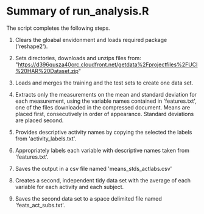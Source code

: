 # Summary of run_analysis.R

The script completes the following steps.


1) Clears the gloabal envidonment and loads required package ('reshape2').

2) Sets directories, downloads and unzips files from:
"https://d396qusza40orc.cloudfront.net/getdata%2Fprojectfiles%2FUCI%20HAR%20Dataset.zip"

3) Loads and merges the training and the test sets to create one data set.

4) Extracts only the measurements on the mean and standard deviation for each measurement, using the variable names contained in 'features.txt', one of the files downloaded in the compressed document. Means are placed first, consecutively in order of appearance. Standard deviations are placed second.

5) Provides descriptive activity names by copying the selected the labels from 'activity_labels.txt'.

6) Appropriately labels each variable with descriptive names taken from 'features.txt'.

7) Saves the output in a csv file named 'means_stds_actlabs.csv'

8) Creates a second, independent tidy data set with the average of each variable for each activity and each subject.

9) Saves the second data set to a space delimited file named 'feats_act_subs.txt'.
